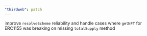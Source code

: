 ```yaml
---
"thirdweb": patch
---
```


improve `resolveScheme` reliability and handle cases where `getNFT` for ERC1155 was breaking on missing `totalSupply` method
